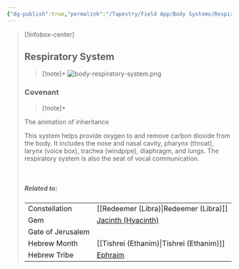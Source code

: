 ```yaml
---
{"dg-publish":true,"permalink":"/Tapestry/Field App/Body Systems/Respiratory System/","title":"Respiratory System","tags":["covenants/body/systems"],"dgHomeLink":true,"dgEnableSearch":true}
---
```


> [!infobox-center] 
> ## Respiratory System
> > [!note]+
> ![body-respiratory-system.png](/img/user/File%20Vault/Field%20App/body-systems/body-respiratory-system.png)
>  ### Covenant
>> [!note]+ 
>  <p class="note first">The animation of inheritance </p>
><p class="note second"> This system helps provide oxygen to and remove carbon dioxide from the body. It includes the nose and nasal cavity, pharynx (throat), larynx (voice box), trachea (windpipe), diaphragm, and lungs. The respiratory system is also the seat of vocal communication.</p>
> <br>
> 
> ##### Related to:
> <p class="note first" p style="margin-bottom: 16px;">
><p class="note third">
>
> |             |        |
> | --- | --- |
> | Constellation | [[Redeemer (Libra)\|Redeemer (Libra)]]                              |
> | Gem    | <a href="jacinth (hyacinth)" data-href="jacinth (hyacinth)" class="internal-link">Jacinth (Hyacinth)</a>|
> | Gate of Jerusalem  |                                        |
> |   Hebrew Month   | [[Tishrei (Ethanim)\|Tishrei (Ethanim)]]                                  |
> | Hebrew Tribe | <a href="Tribe of Ephraim" data-href="Tribe of Ephraim" class="internal-link">Ephraim</a>